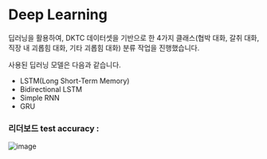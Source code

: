 # Deep Learning 

딥러닝을 활용하여, DKTC 데이터셋을 기반으로 한 4가지 클래스(협박 대화, 갈취 대화, 직장 내 괴롭힘 대화, 기타 괴롭힘 대화) 분류 작업을 진행했습니다.   

사용된 딥러닝 모델은 다음과 같습니다.
- LSTM(Long Short-Term Memory)
- Bidirectional LSTM
- Simple RNN
- GRU

### 리더보드 test accuracy : 

![image](https://github.com/Eunssong/DLTON_NLP_DKTC/assets/124979889/73e699bd-cc1b-4778-b88d-1897431647fa)
